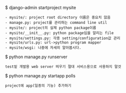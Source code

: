 $ django-admin startproject mysite
```
- mysite/: project root directory 이름은 중요치 않음
- manage.py: project를 관리하는 command line util
- mysite/: project의 실제 python package이름
- mysite/__init__.py: python package임을 알리는 file
- mysite/settings.py: 각종 setting/configuration값 관리
- mysite/urls.py: url->python program mapper
- mysite/wsgi: 나중에 자세히 알아봅시다.

```
$ python manage.py runserver
```
test밑 개발용 web server 띄우기 절대 서비스용으로 사용하지 말것

```
$ python manage.py startapp polls
```
project에 app(일종의 기능) 추가하기
